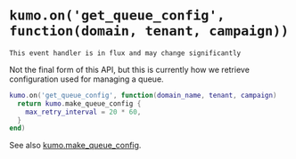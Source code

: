 # `kumo.on('get_queue_config', function(domain, tenant, campaign))`

```admonish
This event handler is in flux and may change significantly
```

Not the final form of this API, but this is currently how
we retrieve configuration used for managing a queue.

```lua
kumo.on('get_queue_config', function(domain_name, tenant, campaign)
  return kumo.make_queue_config {
    max_retry_interval = 20 * 60,
  }
end)
```

See also [kumo.make_queue_config](../kumo/make_queue_config.md).
